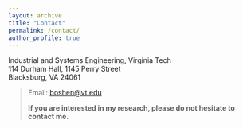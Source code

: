 ```yaml
---
layout: archive
title: "Contact"
permalink: /contact/
author_profile: true
---
```

Industrial and Systems Engineering, Virginia Tech<br>
114 Durham Hall, 1145 Perry Street<br>
Blacksburg, VA 24061
<!-- Email: boshen [at] vt.edu -->
> Email: <boshen@vt.edu>
> 
> **If you are interested in my research, please do not hesitate to contact me.**
